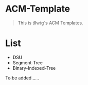 # ACM-Template
> This is tllwtg's ACM Templates.

# List

* DSU
* Segment-Tree
* Binary-Indexed-Tree

To be added......
